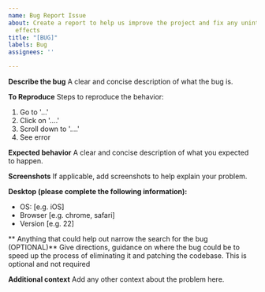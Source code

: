 ```yaml
---
name: Bug Report Issue
about: Create a report to help us improve the project and fix any unintended side
  effects
title: "[BUG]"
labels: Bug
assignees: ''

---
```


**Describe the bug**
A clear and concise description of what the bug is.

**To Reproduce**
Steps to reproduce the behavior:
1. Go to '...'
2. Click on '....'
3. Scroll down to '....'
4. See error

**Expected behavior**
A clear and concise description of what you expected to happen.

**Screenshots**
If applicable, add screenshots to help explain your problem.

**Desktop (please complete the following information):**
 - OS: [e.g. iOS]
 - Browser [e.g. chrome, safari]
 - Version [e.g. 22]

** Anything that could help out narrow the search for the bug (OPTIONAL)**
Give directions, guidance on where the bug could be to speed up the process of eliminating it and patching the codebase. This is optional and not required

**Additional context**
Add any other context about the problem here.
